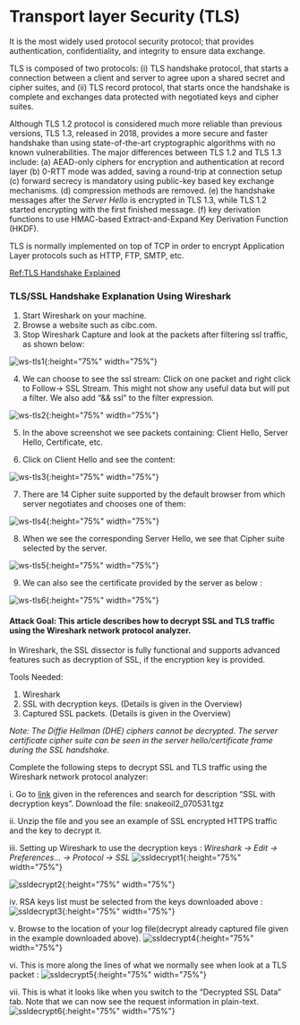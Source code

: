 # Transport layer Security (TLS)
It is the most widely used protocol security protocol; that provides authentication, confidentiality, and integrity to ensure data exchange. 

TLS is composed of two protocols: 
(i) TLS handshake protocol, that starts a connection between a client and server to agree upon a shared secret and cipher suites, and 
(ii) TLS record protocol, that starts once the handshake is complete and exchanges data protected with negotiated keys and cipher suites. 


Although TLS 1.2 protocol is considered much more reliable than previous versions, TLS 1.3, released in 2018, provides a more secure and faster handshake than using state-of-the-art cryptographic algorithms with no known vulnerabilities. 
The major differences between TLS 1.2 and TLS 1.3 include: 
(a) AEAD-only ciphers for encryption and authentication at record layer 
(b) 0-RTT mode was added, saving a round-trip at connection setup 
(c) forward secrecy is mandatory using public-key based key exchange mechanisms. 
(d) compression methods are removed. 
(e) the handshake messages after the *Server Hello* is encrypted in TLS 1.3, while TLS 1.2 started encrypting with the first finished message. 
(f) key derivation functions to use HMAC-based Extract-and-Expand Key Derivation Function (HKDF).

TLS is normally implemented on top of TCP in order to encrypt Application Layer protocols such as HTTP, FTP, SMTP, etc.

[Ref:TLS Handshake Explained](https://www.thesslstore.com/blog/explaining-ssl-handshake/#the-tls-12-handshake-step-by-step)



### TLS/SSL Handshake Explanation Using Wireshark

1. Start Wireshark on your machine.
2. Browse a website such as cibc.com.
3. Stop Wireshark Capture and look at the packets after filtering ssl traffic, as shown below: 

![ws-tls1](/assets/applicationsecurity/ws-tls1.png){:height="75%" width="75%"}

4. We can choose to see the ssl stream: Click on one packet and right click to Follow-> SSL Stream. This might not show any useful data but will put a filter. We also add “&& ssl” to the filter expression.

![ws-tls2](/assets/applicationsecurity/ws-tls2.png){:height="75%" width="75%"}

5. In the above screenshot we see packets containing: Client Hello, Server Hello, Certificate, etc. 

6. Click on Client Hello and see the content:

![ws-tls3](/assets/applicationsecurity/ws-tls3.png){:height="75%" width="75%"}

7. There are 14 Cipher suite supported by the default browser from which server negotiates and chooses one of them:
  
  ![ws-tls4](/assets/applicationsecurity/ws-tls4.png){:height="75%" width="75%"}
  
8. When we see the corresponding Server Hello, we see that Cipher suite selected by the server. 

![ws-tls5](/assets/applicationsecurity/ws-tls5.png){:height="75%" width="75%"}

9. We can also see the certificate provided by the server as below :

![ws-tls6](/assets/applicationsecurity/ws-tls6.png){:height="75%" width="75%"}



#### Attack Goal: This article describes how to decrypt SSL and TLS traffic using the Wireshark network protocol analyzer. 

In Wireshark, the SSL dissector is fully functional and supports advanced features such as decryption of SSL, if the encryption key is provided. 

Tools Needed: 
1.	Wireshark 
2.	SSL with decryption keys. (Details is given in the Overview)
3.	Captured SSL packets. (Details is given in the Overview)

*Note: The Diffie Hellman (DHE) ciphers cannot be decrypted. The server certificate cipher suite can be seen in the server hello/certificate frame during the SSL handshake.*


Complete the following steps to decrypt SSL and TLS traffic using the Wireshark network protocol analyzer:

i.	Go to [link](https://wiki.wireshark.org/SampleCaptures?action=AttachFile&do=get&target=snakeoil2_070531.tgz) given in the references and search for description “SSL with decryption keys”. Download the file: snakeoil2_070531.tgz

ii.	Unzip the file and you see an example of SSL encrypted HTTPS traffic and the key to decrypt it.

iii.	Setting up Wireshark to use the decryption keys : *Wireshark -> Edit -> Preferences... -> Protocol -> SSL*
 ![ssldecrypt1](/assets/applicationsecurity/ssldecrypt1.png){:height="75%" width="75%"}
 
![ssldecrypt2](/assets/applicationsecurity/ssldecrypt2.png){:height="75%" width="75%"}

iv. 	RSA keys list must be selected from the keys downloaded above :
![ssldecrypt3](/assets/applicationsecurity/ssldecrypt3.png){:height="75%" width="75%"}

v. Browse to the location of your log file(decrypt already captured file given in the example downloaded above).
![ssldecrypt4](/assets/applicationsecurity/ssldecrypt4.png){:height="75%" width="75%"}

vi. This is more along the lines of what we normally see when look at a TLS packet :
![ssldecrypt5](/assets/applicationsecurity/ssldecrypt5.png){:height="75%" width="75%"}


vii. This is what it looks like when you switch to the “Decrypted SSL Data” tab.  Note that we can now see the request information in plain-text. 
![ssldecrypt6](/assets/applicationsecurity/ssldecrypt6.png){:height="75%" width="75%"}



